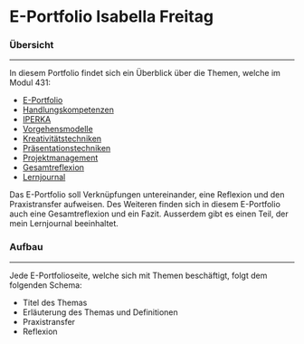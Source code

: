# E-Portfolio Isabella Freitag

### Übersicht
--------
In diesem Portfolio findet sich ein Überblick über die Themen, welche im Modul 431: 
- [E-Portfolio](ePortfolio.md)
- [Handlungskompetenzen](handlungskompetenz.md)
- [IPERKA](iperka.md)
- [Vorgehensmodelle](vorgehensmodelle.md)
- [Kreativitätstechniken](kreativtechniken.md)
- [Präsentationstechniken](praesentationstechniken.md)
- [Projektmanagement](projektmanagement.md)
- [Gesamtreflexion](gesamtreflexion.md)
- [Lernjournal](lernjournal.md)


Das E-Portfolio soll Verknüpfungen untereinander, eine Reflexion und den Praxistransfer aufweisen. Des Weiteren finden sich in diesem E-Portfolio auch eine Gesamtreflexion und ein Fazit. 
Ausserdem gibt es einen Teil, der mein Lernjournal beeinhaltet.  

### Aufbau
-------
Jede E-Portfolioseite, welche sich mit Themen beschäftigt, folgt dem folgenden Schema: 
- Titel des Themas
- Erläuterung des Themas und Definitionen
- Praxistransfer
- Reflexion

